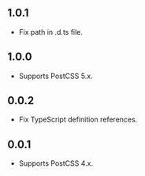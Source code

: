 ## 1.0.1
- Fix path in .d.ts file.

## 1.0.0
- Supports PostCSS 5.x.

## 0.0.2
- Fix TypeScript definition references.

## 0.0.1
- Supports PostCSS 4.x.
